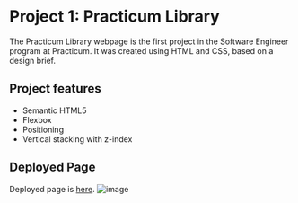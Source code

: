 # Project 1: Practicum Library

The Practicum Library webpage is the first project in the Software Engineer program at Practicum. It was created using HTML and CSS, based on a design brief.

## Project features

- Semantic HTML5
- Flexbox
- Positioning
- Vertical stacking with z-index

## Deployed Page
Deployed page is [here](https://marinu-m.github.io/se_project_library/).
![image](https://github.com/MarinU-M/se_project_library/assets/133256866/48ce00a9-b3f9-4729-8dab-b088cf8e9c90)
